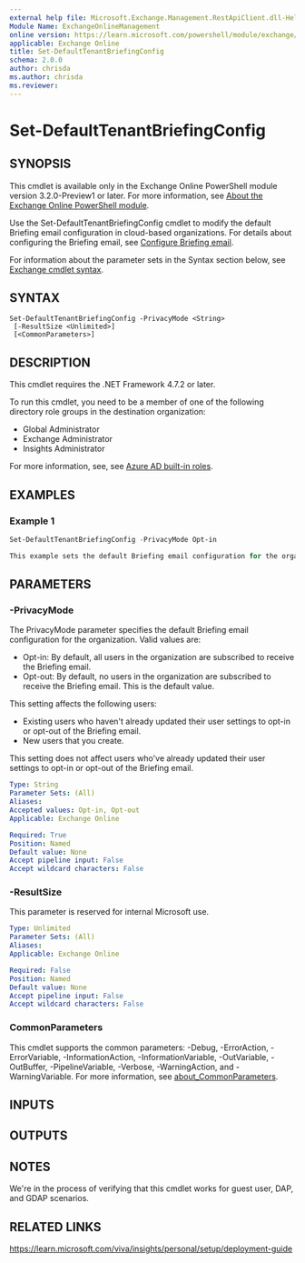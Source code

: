 ```yaml
---
external help file: Microsoft.Exchange.Management.RestApiClient.dll-Help.xml
Module Name: ExchangeOnlineManagement
online version: https://learn.microsoft.com/powershell/module/exchange/set-defaulttenantbriefingconfig
applicable: Exchange Online
title: Set-DefaultTenantBriefingConfig
schema: 2.0.0
author: chrisda
ms.author: chrisda
ms.reviewer:
---
```


# Set-DefaultTenantBriefingConfig

## SYNOPSIS
This cmdlet is available only in the Exchange Online PowerShell module version 3.2.0-Preview1 or later. For more information, see [About the Exchange Online PowerShell module](https://aka.ms/exov3-module).

Use the Set-DefaultTenantBriefingConfig cmdlet to modify the default Briefing email configuration in cloud-based organizations. For details about configuring the Briefing email, see [Configure Briefing email](https://learn.microsoft.com/viva/insights/personal/Briefing/be-admin).

For information about the parameter sets in the Syntax section below, see [Exchange cmdlet syntax](https://learn.microsoft.com/powershell/exchange/exchange-cmdlet-syntax).

## SYNTAX

```
Set-DefaultTenantBriefingConfig -PrivacyMode <String>
 [-ResultSize <Unlimited>]
 [<CommonParameters>]
```

## DESCRIPTION
This cmdlet requires the .NET Framework 4.7.2 or later.

To run this cmdlet, you need to be a member of one of the following directory role groups in the destination organization:

- Global Administrator
- Exchange Administrator
- Insights Administrator

For more information, see, see [Azure AD built-in roles](https://learn.microsoft.com/azure/active-directory/roles/permissions-reference).

## EXAMPLES

### Example 1
```powershell
Set-DefaultTenantBriefingConfig -PrivacyMode Opt-in

This example sets the default Briefing email configuration for the organization to receive the Briefing email.
```

## PARAMETERS

### -PrivacyMode
The PrivacyMode parameter specifies the default Briefing email configuration for the organization. Valid values are:

- Opt-in: By default, all users in the organization are subscribed to receive the Briefing email.
- Opt-out: By default, no users in the organization are subscribed to receive the Briefing email. This is the default value.

This setting affects the following users:

- Existing users who haven't already updated their user settings to opt-in or opt-out of the Briefing email.
- New users that you create.

This setting does not affect users who've already updated their user settings to opt-in or opt-out of the Briefing email.

```yaml
Type: String
Parameter Sets: (All)
Aliases:
Accepted values: Opt-in, Opt-out
Applicable: Exchange Online

Required: True
Position: Named
Default value: None
Accept pipeline input: False
Accept wildcard characters: False
```

### -ResultSize
This parameter is reserved for internal Microsoft use.

```yaml
Type: Unlimited
Parameter Sets: (All)
Aliases:
Applicable: Exchange Online

Required: False
Position: Named
Default value: None
Accept pipeline input: False
Accept wildcard characters: False
```

### CommonParameters
This cmdlet supports the common parameters: -Debug, -ErrorAction, -ErrorVariable, -InformationAction, -InformationVariable, -OutVariable, -OutBuffer, -PipelineVariable, -Verbose, -WarningAction, and -WarningVariable. For more information, see [about_CommonParameters](https://go.microsoft.com/fwlink/p/?LinkID=113216).

## INPUTS

## OUTPUTS

## NOTES

We're in the process of verifying that this cmdlet works for guest user, DAP, and GDAP scenarios.

## RELATED LINKS

https://learn.microsoft.com/viva/insights/personal/setup/deployment-guide
